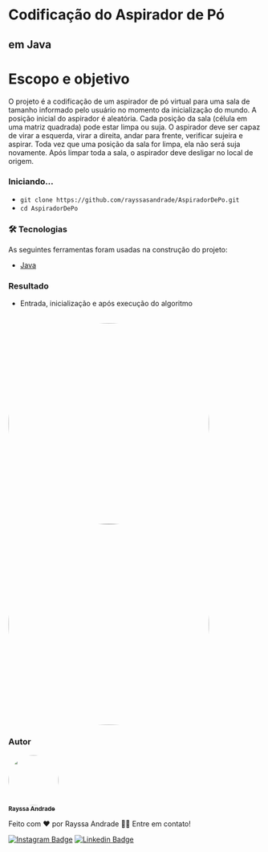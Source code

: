 # Codificação do Aspirador de Pó
## em Java

# Escopo e objetivo
O projeto é a codificação de um aspirador de pó virtual para uma sala de tamanho informado pelo usuário no momento da inicialização do mundo. A posição inicial do aspirador é aleatória. Cada posição da sala (célula em uma matriz quadrada) pode estar limpa ou suja. O aspirador deve ser capaz de virar a esquerda, virar a direita, andar para frente, verificar sujeira e aspirar. Toda vez que uma posição da sala for limpa, ela não será suja novamente. Após limpar toda a sala, o aspirador deve desligar no local de origem.

### Iniciando...

- `git clone https://github.com/rayssasandrade/AspiradorDePo.git`
- `cd AspiradorDePo`

### 🛠 Tecnologias

As seguintes ferramentas foram usadas na construção do projeto:

- [Java](https://www.java.com/pt-BR/download/ie_manual.jsp?locale=pt_BR)

### Resultado

- Entrada, inicialização e após execução do algoritmo 
 <br />
<a href="https://imgbb.com/"><img style="border-radius: 50%;" src="https://i.ibb.co/rm1KmbK/inicio.png" alt="inicio" width="400px;"></a>
 <br />
<a href="https://imgbb.com/"><img style="border-radius: 50%;" src="https://i.ibb.co/f9fyxS8/fim.png" alt="fim" width="400px;" ></a>
 <br />
 
### Autor
<a href="#">
 <img style="border-radius: 50%;" src="https://media-exp1.licdn.com/dms/image/C4D03AQGc_Ovg7ftTrw/profile-displayphoto-shrink_800_800/0/1600526654859?e=1643241600&v=beta&t=k16wL6TdDuM4mXYy2s1TjJUmq5pTqgA5bOllODvQSBs" width="100px;" alt=""/>
 <br />
 <sub><b>Rayssa Andrade</b></sub></a>

Feito com ❤️ por Rayssa Andrade 👋🏽 Entre em contato!

[![Instagram Badge](https://img.shields.io/badge/Instagram-E4405F?style=for-the-badge&logo=instagram&logoColor=white)](https://www.instagram.com/rayssa_s.andrade)
[![Linkedin Badge](https://img.shields.io/badge/LinkedIn-0077B5?style=for-the-badge&logo=linkedin&logoColor=white)](https://www.linkedin.com/in/rayssa-andrade-7785041a3)

